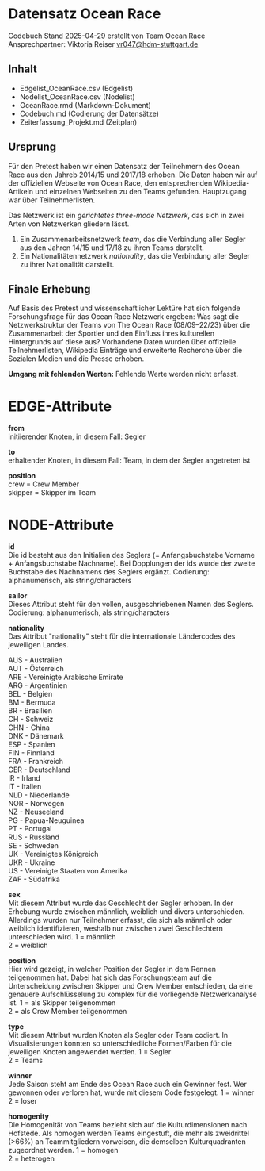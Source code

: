 # Datensatz Ocean Race #
Codebuch Stand 2025-04-29
erstellt von Team Ocean Race 
Ansprechpartner: Viktoria Reiser vr047@hdm-stuttgart.de

## Inhalt
- Edgelist_OceanRace.csv (Edgelist)
- Nodelist_OceanRace.csv (Nodelist)
- OceanRace.rmd (Markdown-Dokument)
- Codebuch.md (Codierung der Datensätze)
- Zeiterfassung_Projekt.md (Zeitplan)

## Ursprung
Für den Pretest haben wir einen Datensatz der Teilnehmern des Ocean Race aus den Jahreb 2014/15 und 2017/18 erhoben. Die Daten haben wir auf der offiziellen Webseite von Ocean
Race, den entsprechenden Wikipedia-Artikeln und einzelnen Webseiten zu den Teams gefunden. Hauptzugang war über Teilnehmerlisten.

Das Netzwerk ist ein *gerichtetes three-mode Netzwerk*, das sich in zwei Arten von Netzwerken gliedern lässt. 
1) Ein Zusammenarbeitsnetzwerk *team*, das die Verbindung aller Segler aus den Jahren 14/15 und 17/18 zu ihren Teams darstellt.
2) Ein Nationalitätennetzwerk *nationality*, das die Verbindung aller Segler zu ihrer Nationalität darstellt.

## Finale Erhebung 

Auf Basis des Pretest und wissenschaftlicher Lektüre hat sich folgende Forschungsfrage für das Ocean Race Netzwerk ergeben: Was sagt die Netzwerkstruktur der Teams von The Ocean Race (08/09–22/23) über die Zusammenarbeit der Sportler und den Einfluss ihres kulturellen Hintergrunds auf diese aus?
Vorhandene Daten wurden über offizielle Teilnehmerlisten, Wikipedia Einträge und erweiterte Recherche über die Sozialen Medien und die Presse erhoben.

**Umgang mit fehlenden Werten:**
Fehlende Werte werden nicht erfasst.

# EDGE-Attribute
**from** <br>
initiierender Knoten, in diesem Fall: Segler

**to** <br>
erhaltender Knoten, in diesem Fall: Team, in dem der Segler angetreten ist 

**position** <br>
crew = Crew Member <br>
skipper = Skipper im Team


# NODE-Attribute  
**id** <br>
Die id besteht aus den Initialien des Seglers (= Anfangsbuchstabe Vorname + Anfangsbuchstabe Nachname). Bei Dopplungen der ids wurde der zweite Buchstabe des Nachnamens des Seglers ergänzt.
Codierung: alphanumerisch, als string/characters

**sailor** <br>
Dieses Attribut steht für den vollen, ausgeschriebenen Namen des Seglers.
Codierung: alphanumerisch, als string/characters

**nationality** <br>
Das Attribut "nationality" steht für die internationale Ländercodes des jeweiligen Landes.

AUS - Australien <br>
AUT - Österreich <br>
ARE - Vereinigte Arabische Emirate <br>
ARG - Argentinien <br>
BEL - Belgien <br>
BM - Bermuda <br>
BR - Brasilien <br>
CH - Schweiz <br>
CHN - China <br>
DNK - Dänemark <br>
ESP - Spanien <br>
FIN - Finnland <br>
FRA - Frankreich <br>
GER - Deutschland <br>
IR - Irland <br>
IT - Italien <br>
NLD - Niederlande <br>
NOR - Norwegen <br>
NZ - Neuseeland <br>
PG - Papua-Neuguinea <br>
PT - Portugal <br>
RUS - Russland <br>
SE - Schweden <br>
UK - Vereinigtes Königreich <br>
UKR - Ukraine <br>
US - Vereinigte Staaten von Amerika <br>
ZAF - Südafrika <br>

**sex** <br>
Mit diesem Attribut wurde das Geschlecht der Segler erhoben. In der Erhebung wurde zwischen männlich, weiblich und divers unterschieden. Allerdings wurden nur Teilnehmer erfasst, die sich als männlich oder weiblich identifizieren, weshalb nur zwischen zwei Geschlechtern unterschieden wird.
1 = männlich <br>
2 = weiblich <br>

**position** <br>
Hier wird gezeigt, in welcher Position der Segler in dem Rennen teilgenommen hat. Dabei hat sich das Forschungsteam auf die Unterscheidung zwischen Skipper und Crew Member entschieden, da eine genauere Aufschlüsselung zu komplex für die vorliegende Netzwerkanalyse ist.
1 = als Skipper teilgenommen <br>
2 = als Crew Member teilgenommen <br>

**type** <br>
Mit diesem Attribut wurden Knoten als Segler oder Team codiert. In Visualisierungen konnten so unterschiedliche Formen/Farben für die jeweiligen Knoten angewendet werden.
1 = Segler <br>
2 = Teams <br>

**winner** <br>
Jede Saison steht am Ende des Ocean Race auch ein Gewinner fest. Wer gewonnen oder verloren hat, wurde mit diesem Code festgelegt.
1 = winner <br>
2 = loser <br>

**homogenity** <br>
Die Homogenität von Teams bezieht sich auf die Kulturdimensionen nach Hofstede. Als homogen werden Teams eingestuft, die mehr als zweidrittel (>66%) an Teammitgliedern vorweisen, die demselben Kulturquadranten zugeordnet werden.
1 = homogen <br>
2 = heterogen <br>
##
